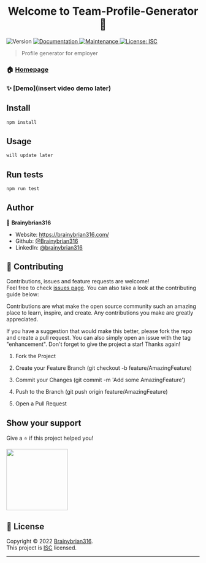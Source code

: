 <h1 align="center">Welcome to Team-Profile-Generator 👋</h1>
<p>
  <img alt="Version" src="https://img.shields.io/badge/version-1.0.0-blue.svg?cacheSeconds=2592000" />
  <a href="https://github.com/Brainybrian316/Team-Profile-Generator#readme" target="_blank">
    <img alt="Documentation" src="https://img.shields.io/badge/documentation-yes-brightgreen.svg" />
  </a>
  <a href="https://github.com/Brainybrian316/Team-Profile-Generator/graphs/commit-activity" target="_blank">
    <img alt="Maintenance" src="https://img.shields.io/badge/Maintained%3F-yes-green.svg" />
  </a>
  <a href="https://github.com/Brainybrian316/Team-Profile-Generator/blob/master/LICENSE" target="_blank">
    <img alt="License: ISC" src="https://img.shields.io/github/license/Brainybrian316/Team-Profile-Generator" />
  </a>
</p>

> Profile generator for employer

### 🏠 [Homepage](https://github.com/Brainybrian316/Team-Profile-Generator#readme)

### ✨ [Demo](insert video demo later)

## Install

```sh
npm install
```

## Usage

```sh
will update later
```

## Run tests

```sh
npm run test
```

## Author

👤 **Brainybrian316**

* Website: https://brainybrian316.com/
* Github: [@Brainybrian316](https://github.com/Brainybrian316)
* LinkedIn: [@brainybrian316](https://linkedin.com/in/brainybrian316)

## 🤝 Contributing

Contributions, issues and feature requests are welcome!<br />Feel free to check [issues page](https://github.com/Brainybrian316/Team-Profile-Generator/issues). You can also take a look at the contributing guide below: 
&nbsp;

Contributions are what make the open source community such an amazing place to learn, inspire, and create. Any contributions you make are greatly appreciated.

If you have a suggestion that would make this better, please fork the repo and create a pull request. You can also simply open an issue with the tag "enhancement". Don't forget to give the project a star! Thanks again!

1. Fork the Project

2. Create your Feature Branch (git checkout -b feature/AmazingFeature)

3. Commit your Changes (git commit -m 'Add some AmazingFeature')

4. Push to the Branch (git push origin feature/AmazingFeature)

5. Open a Pull Request

## Show your support

Give a ⭐️ if this project helped you!

<a href="https://www.patreon.com/brainybrian316">
  <img src="https://c5.patreon.com/external/logo/become_a_patron_button@2x.png" width="160">
</a>

## 📝 License

Copyright © 2022 [Brainybrian316](https://github.com/Brainybrian316).<br />
This project is [ISC](https://github.com/Brainybrian316/Team-Profile-Generator/blob/master/LICENSE) licensed.

***